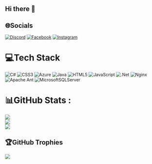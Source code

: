 ## Hi there 👋


## 🌐Socials
[![Discord](https://img.shields.io/badge/Discord-%237289DA.svg?logo=discord&logoColor=white)](htttps://discord.gg/trananthuyen#1478) [![Facebook](https://img.shields.io/badge/Facebook-%231877F2.svg?logo=Facebook&logoColor=white)](https://facebook.com/profile.php?id=100007448688479) [![Instagram](https://img.shields.io/badge/Instagram-%23E4405F.svg?logo=Instagram&logoColor=white)](https://instagram.com/https://www.instagram.com/anthuyen00/) 

# 💻Tech Stack
![C#](https://img.shields.io/badge/c%23-%23239120.svg?style=plastic&logo=c-sharp&logoColor=white) ![CSS3](https://img.shields.io/badge/css3-%231572B6.svg?style=plastic&logo=css3&logoColor=white) ![Azure](https://img.shields.io/badge/azure-%230072C6.svg?style=plastic&logo=azure-devops&logoColor=white) ![Java](https://img.shields.io/badge/java-%23ED8B00.svg?style=plastic&logo=java&logoColor=white) ![HTML5](https://img.shields.io/badge/html5-%23E34F26.svg?style=plastic&logo=html5&logoColor=white) ![JavaScript](https://img.shields.io/badge/javascript-%23323330.svg?style=plastic&logo=javascript&logoColor=%23F7DF1E) ![.Net](https://img.shields.io/badge/.NET-5C2D91?style=plastic&logo=.net&logoColor=white) ![Nginx](https://img.shields.io/badge/nginx-%23009639.svg?style=plastic&logo=nginx&logoColor=white) ![Apache Ant](https://img.shields.io/badge/Apache%20Ant-A81C7D?style=plastic&logo=Apache%20Ant&logoColor=white) ![MicrosoftSQLServer](https://img.shields.io/badge/Microsoft%20SQL%20Sever-CC2927?style=plastic&logo=microsoft%20sql%20server&logoColor=white)
# 📊GitHub Stats :
![](https://github-readme-stats.vercel.app/api?username=trananthuyen&theme=dark&hide_border=true&include_all_commits=true&count_private=true)<br/>
![](https://github-readme-streak-stats.herokuapp.com/?user=trananthuyen&theme=dark&hide_border=true)<br/>
![](https://github-readme-stats.vercel.app/api/top-langs/?username=trananthuyen&theme=dark&hide_border=true&include_all_commits=true&count_private=true&layout=compact)

## 🏆GitHub Trophies
![](https://github-trophies.vercel.app/?username=trananthuyen&theme=radical&no-frame=false&no-bg=false&margin-w=4)

